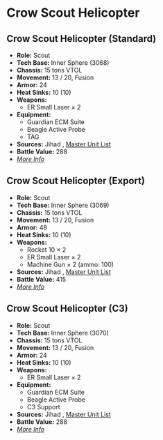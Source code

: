 # Crow Scout Helicopter 

## Crow Scout Helicopter (Standard) 

- **Role:** Scout 
- **Tech Base:** Inner Sphere (3068) 
- **Chassis:** 15 tons VTOL 
- **Movement:** 13 / 20, Fusion 
- **Armor:** 24 
- **Heat Sinks:** 10 (10) 
- **Weapons:** 
  - ER Small Laser × 2 
- **Equipment:** 
  - Guardian ECM Suite 
  - Beagle Active Probe 
  - TAG 
- **Sources:** Jihad , [Master Unit List](http://masterunitlist.info/Unit/Details/747) 
- **Battle Value:** 288 
- [*More Info*](crow_scout_helicopter/crow_scout_helicopter_standard.md) 

## Crow Scout Helicopter (Export) 

- **Role:** Scout 
- **Tech Base:** Inner Sphere (3069) 
- **Chassis:** 15 tons VTOL 
- **Movement:** 13 / 20, Fusion 
- **Armor:** 48 
- **Heat Sinks:** 10 (10) 
- **Weapons:** 
  - Rocket 10 × 2 
  - ER Small Laser × 2 
  - Machine Gun × 2 (ammo: 100) 
- **Sources:** Jihad , [Master Unit List](http://masterunitlist.info/Unit/Details/746) 
- **Battle Value:** 415 
- [*More Info*](crow_scout_helicopter/crow_scout_helicopter_export.md) 

## Crow Scout Helicopter (C3) 

- **Role:** Scout 
- **Tech Base:** Inner Sphere (3070) 
- **Chassis:** 15 tons VTOL 
- **Movement:** 13 / 20, Fusion 
- **Armor:** 24 
- **Heat Sinks:** 10 (10) 
- **Weapons:** 
  - ER Small Laser × 2 
- **Equipment:** 
  - Guardian ECM Suite 
  - Beagle Active Probe 
  - C3 Support 
- **Sources:** Jihad , [Master Unit List](http://masterunitlist.info/Unit/Details/745) 
- **Battle Value:** 288 
- [*More Info*](crow_scout_helicopter/crow_scout_helicopter_c3.md) 

